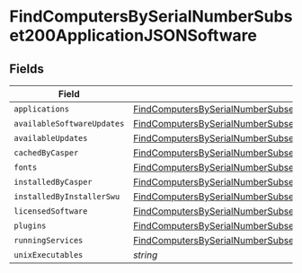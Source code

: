 # FindComputersBySerialNumberSubset200ApplicationJSONSoftware


## Fields

| Field                                                                                                                                                                                                   | Type                                                                                                                                                                                                    | Required                                                                                                                                                                                                | Description                                                                                                                                                                                             |
| ------------------------------------------------------------------------------------------------------------------------------------------------------------------------------------------------------- | ------------------------------------------------------------------------------------------------------------------------------------------------------------------------------------------------------- | ------------------------------------------------------------------------------------------------------------------------------------------------------------------------------------------------------- | ------------------------------------------------------------------------------------------------------------------------------------------------------------------------------------------------------- |
| `applications`                                                                                                                                                                                          | [FindComputersBySerialNumberSubset200ApplicationJSONSoftwareApplications](../../models/operations/findcomputersbyserialnumbersubset200applicationjsonsoftwareapplications.md)[]                         | :heavy_minus_sign:                                                                                                                                                                                      | N/A                                                                                                                                                                                                     |
| `availableSoftwareUpdates`                                                                                                                                                                              | [FindComputersBySerialNumberSubset200ApplicationJSONSoftwareAvailableSoftwareUpdates](../../models/operations/findcomputersbyserialnumbersubset200applicationjsonsoftwareavailablesoftwareupdates.md)[] | :heavy_minus_sign:                                                                                                                                                                                      | N/A                                                                                                                                                                                                     |
| `availableUpdates`                                                                                                                                                                                      | [FindComputersBySerialNumberSubset200ApplicationJSONSoftwareAvailableUpdates](../../models/operations/findcomputersbyserialnumbersubset200applicationjsonsoftwareavailableupdates.md)[]                 | :heavy_minus_sign:                                                                                                                                                                                      | N/A                                                                                                                                                                                                     |
| `cachedByCasper`                                                                                                                                                                                        | [FindComputersBySerialNumberSubset200ApplicationJSONSoftwareCachedByCasper](../../models/operations/findcomputersbyserialnumbersubset200applicationjsonsoftwarecachedbycasper.md)[]                     | :heavy_minus_sign:                                                                                                                                                                                      | N/A                                                                                                                                                                                                     |
| `fonts`                                                                                                                                                                                                 | [FindComputersBySerialNumberSubset200ApplicationJSONSoftwareFonts](../../models/operations/findcomputersbyserialnumbersubset200applicationjsonsoftwarefonts.md)[]                                       | :heavy_minus_sign:                                                                                                                                                                                      | N/A                                                                                                                                                                                                     |
| `installedByCasper`                                                                                                                                                                                     | [FindComputersBySerialNumberSubset200ApplicationJSONSoftwareInstalledByCasper](../../models/operations/findcomputersbyserialnumbersubset200applicationjsonsoftwareinstalledbycasper.md)[]               | :heavy_minus_sign:                                                                                                                                                                                      | N/A                                                                                                                                                                                                     |
| `installedByInstallerSwu`                                                                                                                                                                               | [FindComputersBySerialNumberSubset200ApplicationJSONSoftwareInstalledByInstallerSwu](../../models/operations/findcomputersbyserialnumbersubset200applicationjsonsoftwareinstalledbyinstallerswu.md)[]   | :heavy_minus_sign:                                                                                                                                                                                      | N/A                                                                                                                                                                                                     |
| `licensedSoftware`                                                                                                                                                                                      | [FindComputersBySerialNumberSubset200ApplicationJSONSoftwareLicensedSoftware](../../models/operations/findcomputersbyserialnumbersubset200applicationjsonsoftwarelicensedsoftware.md)[]                 | :heavy_minus_sign:                                                                                                                                                                                      | N/A                                                                                                                                                                                                     |
| `plugins`                                                                                                                                                                                               | [FindComputersBySerialNumberSubset200ApplicationJSONSoftwarePlugins](../../models/operations/findcomputersbyserialnumbersubset200applicationjsonsoftwareplugins.md)[]                                   | :heavy_minus_sign:                                                                                                                                                                                      | N/A                                                                                                                                                                                                     |
| `runningServices`                                                                                                                                                                                       | [FindComputersBySerialNumberSubset200ApplicationJSONSoftwareRunningServices](../../models/operations/findcomputersbyserialnumbersubset200applicationjsonsoftwarerunningservices.md)[]                   | :heavy_minus_sign:                                                                                                                                                                                      | N/A                                                                                                                                                                                                     |
| `unixExecutables`                                                                                                                                                                                       | *string*                                                                                                                                                                                                | :heavy_minus_sign:                                                                                                                                                                                      | N/A                                                                                                                                                                                                     |